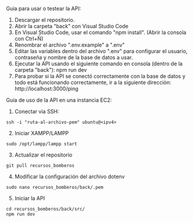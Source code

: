 Guia para usar o testear la API:
1. Descargar el repositorio.
2. Abrir la carpeta "back" con Visual Studio Code
3. En Visual Studio Code, usar el comando "npm install". (Abrir la consola con Ctrl+Ñ)
4. Renombrar el archivo ".env.example" a ".env"
5. Editar las variables dentro del archivo ".env" para configurar el usuario, contraseña y nombre de la base de datos a usar.
6. Ejecutar la API  usando el siguiente comando en consola (dentro de la carpeta "back"): npm run dev
7. Para probar si la API se conectó correctamente con la base de datos y todo está funcionando correctamente, ir a la siguiente dirección: http://localhost:3000/ping



Guia de uso de la API en una instancia EC2:
1. Conectar via SSH:
```
ssh -i "ruta-al-archivo-pem" ubuntu@<ipv4>
```

2. Iniciar XAMPP/LAMPP
```
sudo /opt/lampp/lampp start
```

3. Actualizar el repositorio
```
git pull recursos_bomberos
```

4. Modificar la configuración del archivo dotenv
```
sudo nano recursos_bomberos/back/.pem
```

5. Iniciar la API
```
cd recursos_bomberos/back/src/
npm run dev
```
